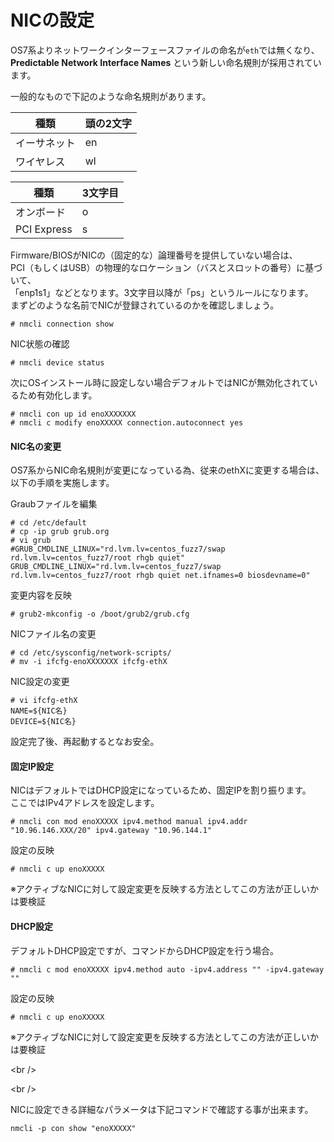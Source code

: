 # NICの設定

OS7系よりネットワークインターフェースファイルの命名が`eth`では無くなり、  
**Predictable Network Interface Names** という新しい命名規則が採用されています。

一般的なもので下記のような命名規則があります。

| 種類 | 頭の2文字 |
| --- | --- |
| イーサネット | en |
| ワイヤレス | wl |

| 種類 | 3文字目 |
| --- | --- |
| オンボード | o |
| PCI Express | s |

Firmware/BIOSがNICの（固定的な）論理番号を提供していない場合は、  
PCI（もしくはUSB）の物理的なロケーション（バスとスロットの番号）に基づいて、  
「enp1s1」などとなります。3文字目以降が「ps」というルールになります。  
まずどのような名前でNICが登録されているのかを確認しましょう。

```
# nmcli connection show
```

NIC状態の確認

```
# nmcli device status
```

次にOSインストール時に設定しない場合デフォルトではNICが無効化されているため有効化します。

```
# nmcli con up id enoXXXXXXX
# nmcli c modify enoXXXXX connection.autoconnect yes
```

#### NIC名の変更
OS7系からNIC命名規則が変更になっている為、従来のethXに変更する場合は、以下の手順を実施します。  

Graubファイルを編集  

```
# cd /etc/default
# cp -ip grub grub.org
# vi grub
#GRUB_CMDLINE_LINUX="rd.lvm.lv=centos_fuzz7/swap rd.lvm.lv=centos_fuzz7/root rhgb quiet"
GRUB_CMDLINE_LINUX="rd.lvm.lv=centos_fuzz7/swap rd.lvm.lv=centos_fuzz7/root rhgb quiet net.ifnames=0 biosdevname=0"
```

変更内容を反映  

```
# grub2-mkconfig -o /boot/grub2/grub.cfg
```

NICファイル名の変更  

```
# cd /etc/sysconfig/network-scripts/
# mv -i ifcfg-enoXXXXXXX ifcfg-ethX
```

NIC設定の変更  

```
# vi ifcfg-ethX
NAME=${NIC名}
DEVICE=${NIC名}
```

設定完了後、再起動するとなお安全。  

#### 固定IP設定

NICはデフォルトではDHCP設定になっているため、固定IPを割り振ります。  
ここではIPv4アドレスを設定します。

```
# nmcli con mod enoXXXXX ipv4.method manual ipv4.addr "10.96.146.XXX/20" ipv4.gateway "10.96.144.1"
```

設定の反映

```
# nmcli c up enoXXXXX
```

※アクティブなNICに対して設定変更を反映する方法としてこの方法が正しいかは要検証

#### DHCP設定

デフォルトDHCP設定ですが、コマンドからDHCP設定を行う場合。

```
# nmcli c mod enoXXXXX ipv4.method auto -ipv4.address "" -ipv4.gateway ""
```

設定の反映

```
# nmcli c up enoXXXXX
```

※アクティブなNICに対して設定変更を反映する方法としてこの方法が正しいかは要検証

&lt;br /&gt;

&lt;br /&gt;

NICに設定できる詳細なパラメータは下記コマンドで確認する事が出来ます。

```
nmcli -p con show "enoXXXXX"
```
